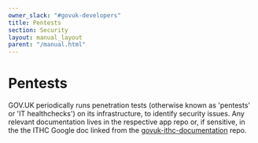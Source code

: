 ```yaml
---
owner_slack: "#govuk-developers"
title: Pentests
section: Security
layout: manual_layout
parent: "/manual.html"
---
```


# Pentests

GOV.UK periodically runs penetration tests (otherwise known as 'pentests' or 'IT healthchecks') on its infrastructure, to identify security issues. Any relevant documentation lives in the respective app repo or, if sensitive, in the the ITHC Google doc linked from the [govuk-ithc-documentation][] repo.

[govuk-ithc-documentation]: https://github.com/alphagov/govuk-ithc-documentation
